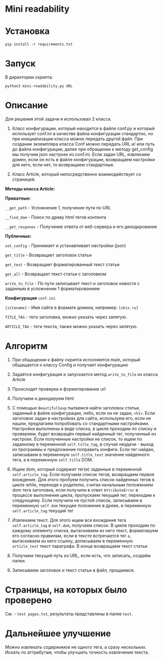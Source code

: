 # Mini readability
# Установка
	pip install -r requirements.txt

# Запуск
В директории скрипта:

	python3 mini-readability.py URL

# Описание
  Для решения этой задачи я использовал 2 класса. 

1.  Класс конфигурации, который находится в файле conf.py и который использует conf.ini в качестве файла конфигурации 
стандартно, но при инициализации класса можно передать другой файл. При создании экземпляра класса Conf можно передать URL и/
или путь до файла конфигурации, далее при обращении к методу get_config мы получим json настроек из conf.ini. Если задан URL, 
извлекаем домен, если он есть в файле конфигурации, возвращаем настройки для него, если нет, то возвращаем стандартные.


2.  Класс Article, который непосредственно взаимодействует со страницей.

__Методы класса Article:__

__Приватные:__

`__get_path` - Усложнение 1, получение пути по URL

`__find_dom` - Поиск по древу html тегов контента

`__get_respones` - Получение ответа от веб-сервера и его декодирование

__Публичные:__

`set_config` - Принимает и устанавливает настройки (json)

`get_title` - Возвращает заголовок статьи

`get_text` - Возвращает форматированный текст статьи

`get_all` - Возвращает текст статьи с заголовком

`write_to_file` - По пути записывает текст и заголовок новости с заданным в усложнении 1 форматированием

__Конфигурация__ `conf.ini`

`[sitename]` - Имя сайта в формате домена, например: `[sbis.ru]`

`TITLE_TAG` - теги заголовка, можно указать через запятую.

`ARTICLE_TAG` - теги текста, также можно указать через запятую.

# Алгоритм
1. При общащении к файлу скрипта исполняется main, который общащается к классу Config и получает конфигурацию

2. Задаётся конфигурация и запускается метод `write_to_file` из класса Article

3. Происходит проверка и форматирование url

4. Получаем и декодируем html

5. С помощью `BeautifulSoup` пытаемся найти заголовок статьи, заданный в файле конфигурации, либо, если он не задан, `<h1>`. Если заголовок задан в настройках для сайта, используем его, если не нашли, предлагаем попробовать со стандартными настройками. Настройки выполнены в виде списка, в цикле проходим по списку и проверяем, будет возвращён первый найденный тег, полученный из настроек. Если полученные настройки не список, то ищем по заданному в переменной `self.title_tag`, в случае неудачи - выход из программы и предложение поправить конфиги. Если тег найден, записываем в переменную `self.title_text` значение найденного тега, а в переменную `self.title` DOM.

6. Ищем dom, который содержит тег(и) заданные в переменной `self.article_tag`. Если получаем список тегов, возвращаем первое вхождение. Для этого пробуем получить список найденных тегов в цикле while, переходя к родителю, считая начальным положением dom тега заголовка, если получили в ответ `AttributeError` в процессе выполнения цикла, пропускаем текущий тег, переходим к следующему. Если получили не пустой список, записываем в переменную `self.dom` текущее положение в древе, в переменную `self.article_tag` текущий тег

7. Извлекаем текст. Для этого ищем все вхождения тега `self.article_tag` в `self.dom`, получаем список. В цикле проходим по каждому элементу списка, вытаскиваем из него текст, форматируем его согласно правилам, если в тексте встречается тег `a`, вытаскиваем из него ссылку, дописываем в переменную `article_text` текст параграфа. В конце возвращаем текст статьи

8. Получаем текущий путь из URL, если есть, что записать, создаём папки.

9. Записываем заголовок и текст статьи в файл, прощаемся.


# Страницы, на которых было проверено

См. - `test pages.txt`, результаты представлены в папке `test`.

# Дальнейшее улучшение 

Можно извлекать содержимое не одного тега, а сразу нескольких. Искать по аттрибутам, чтобы улучшить точность извлечения текста.
